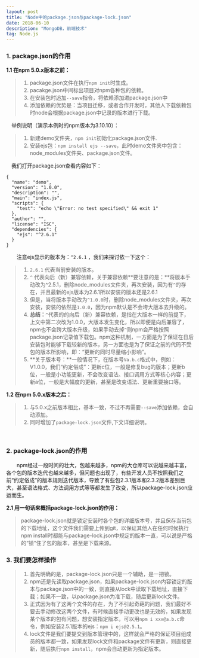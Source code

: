 ```yaml
---
layout: post
title: "Node中的package.json与package-lock.json"
date: 2018-06-10
description: "MongoDB，前端技术"
tag: Node.js
--- 
```


### **1. package.json的作用**
**1.1 在npm 5.0.x版本之前：**

> 1. package.json文件在执行```npm init```时生成。
> 2. pacakge.json中间标出项目对npm各种包的依赖。
> 3. 在安装包时追加```--save```指令，将依赖添加进package.json中
> 4. 添加依赖的优势是：当项目迁移，或者合作开发时，其他人下载依赖包时node会根据package.json中记录的版本进行下载。

&emsp;举例说明（演示本例时的npm版本为3.10.10）：

> 1. 新建demo文件夹，```npm init```初始化package.json文件.
> 2. 安装ejs包：```npm install ejs --save```，此时demo文件夹中包含：node_modules文件夹、package.json文件。

&emsp;我们打开package.json查看内容如下：

	{
	  "name": "demo",
	  "version": "1.0.0",
	  "description": "",
	  "main": "index.js",
	  "scripts": {
	    "test": "echo \"Error: no test specified\" && exit 1"
	  },
	  "author": "",
	  "license": "ISC",
	  "dependencies": {
	    "ejs": "^2.6.1"
	  }
	}

&emsp;&emsp;注意ejs显示的版本为：```^2.6.1``` ，我们来探讨依一下这个：

> 1. ```2.6.1``` 代表当前安装的版本。
> 2. ```^``` 代表向后（新）兼容依赖，关于兼容依赖**要注意的是：**将版本手动改为^2.5.1，删除node_modules文件夹，再次安装，因为有```^```的存在，并且最新的ejs版本为2.6.1所以安装的版本还是2.6.1
> 3. 但是，当将版本手动改为```^1.0.0```时，删除node_modules文件夹，再次安装，安装的依然是```1.0.0```，因为npm默认是不会垮大版本去升级的。
> 4. **总结：**```^```代表的的向后（新）兼容依赖，是指在大版本一样的前提下，上文中第二次改为1.0.0，大版本发生变化，所以即便是向后兼容了，npm也不会跨大版本升级，如果手动去掉```^```则npm会严格按照package.json记录值下载包。npm这种机制，一方面是为了保证在日后安装包时能够下载较新的版本，另一方面也是为了保证之前的代码不受包的版本所影响，即：“更新的同时尽量缩小影响”。
> 4. **关于版本号：**一般情况下，在版本号```Va.b.c```格式中，例如：V1.0.0，我们“约定俗成”：更新c位，一般是修复bug的版本；更新b位，一般是小功能更新，不会改变语法、接口调用方式等核心内容；更新a位，一般是大幅度的更新，甚至是改变语法、更新重要接口等。

**1.2 在npm 5.0.x版本之后：**

> 1. 与5.0.x之前版本相比，基本一致，不过不再需要```--save```添加依赖，会自动添加。
> 2. 同时增加了```package-lock.json```文件,下文详细说明。

<br>

### **2. package-lock.json的作用**

&emsp;&emsp;npm经过一段时间的壮大，包越来越多，npm的大仓库可以说越来越丰富，各个包的版本迭代也越来越多，但问题也出现了，有些开发人员不按照我们之前“约定俗成”的版本规则迭代版本，导致了有些包2.3.1版本和2.3.2版本差别巨大，甚至语法格式、方法调用方式等等都发生了改变，所以package-lock.json应运而生。

**2.1 用一句话来概括package-lock.json的作用：**

> package-lock.json就是锁定安装时各个包的详细版本号，并且保存当前包的下载地址，这个文件我们需要上传到git，以保证其他人在任何时候执行npm install时都能与package-lock.json中规定的版本一直，可以说是严格的“锁”住了包的版本，甚至是下载来源。

### **3. 我们要怎样操作**

> 1. 首先明确的是，package-lock.json只是一个辅助，是一把锁。
> 2. npm还是先读取package.json，如果package-lock.json内容锁定的版本与package.json中的一致，则直接从lock中读取下载地址，直接下载；如果不一致，以package.json为准下载，随后更新lock文件。
> 3. 正式因为有了这两个文件的存在，为了不引起奇葩的问题，我们最好不要去手动修改这两个文件，有时候直接手动更改也是无效的，如果发现某个版本的包有问题，想安装指定版本，可以用```npm i xxx@a.b.c```命令，例如安装2.5.1版本的ejs：```npm i ejs@2.5.1```。
> 4. lock文件是我们要提交到版本管理中的，这样就会严格的保证项目组成员的版本都一致，如果发现lock文件和package文件有更新，则直接更新，随后执行```npm install```，npm会自动更新为指定版本。


